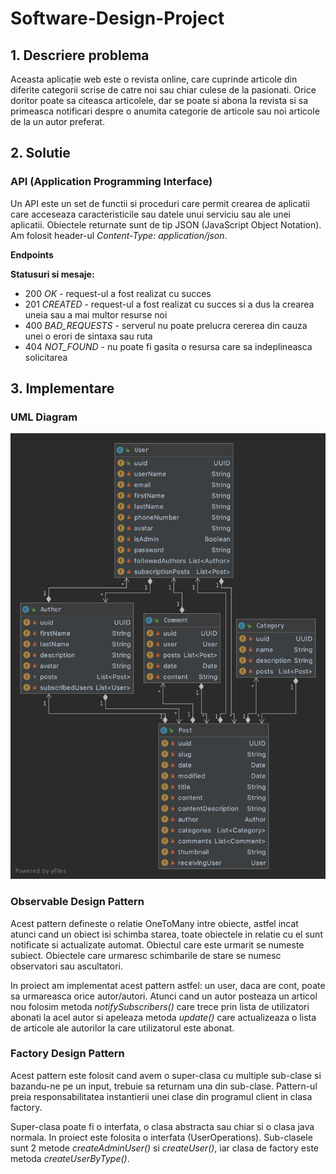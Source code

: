 # Software-Design-Project

## 1. Descriere problema
Aceasta aplicație web este o revista online, care cuprinde articole din diferite categorii scrise de catre noi sau chiar culese de la pasionati. Orice doritor poate sa citeasca articolele, dar se poate si abona la revista si sa primeasca notificari despre o anumita categorie de articole sau noi articole de la un autor preferat.

## 2. Solutie

### API (Application Programming Interface)

Un API este un set de functii si proceduri care permit crearea de aplicatii care acceseaza caracteristicile sau datele unui serviciu sau ale unei aplicatii.
Obiectele returnate sunt de tip JSON (JavaScript Object Notation). Am folosit header-ul _Content-Type: application/json_.

**Endpoints**

**Statusuri si mesaje:**
+ 200 _OK_ - request-ul a fost realizat cu succes 
+ 201 _CREATED_ - request-ul a fost realizat cu succes si a dus la crearea uneia sau a mai multor resurse noi
+ 400 _BAD_REQUESTS_ - serverul nu poate prelucra cererea din cauza unei o erori de sintaxa sau ruta
+ 404 _NOT_FOUND_ - nu poate fi gasita o resursa care sa indeplineasca solicitarea

## 3. Implementare

### UML Diagram

![UML](https://github.com/andreeamircea16/Software-Design-Project/blob/master/src/main/resources/static/umlDiagram.png)

### Observable Design Pattern

Acest pattern defineste o relatie OneToMany intre obiecte, astfel incat atunci cand un obiect isi schimba starea, toate obiectele in relatie cu el sunt notificate si actualizate automat. Obiectul care este urmarit se numeste subiect. Obiectele care urmaresc schimbarile de stare se numesc observatori sau ascultatori.

In proiect am implementat acest pattern astfel: un user, daca are cont, poate sa urmareasca orice autor/autori. Atunci cand un autor posteaza un articol nou folosim metoda _notifySubscribers()_ care trece prin lista de utilizatori abonati la acel autor si apeleaza metoda _update()_ care actualizeaza o lista de articole ale autorilor la care utilizatorul este abonat.


### Factory Design Pattern

Acest pattern este folosit cand avem o super-clasa cu multiple sub-clase si bazandu-ne pe un input, trebuie sa returnam una din sub-clase. Pattern-ul preia responsabilitatea instantierii unei clase din programul client in clasa factory.

Super-clasa poate fi o interfata, o clasa abstracta sau chiar si o clasa java normala. In proiect este folosita o interfata (UserOperations). Sub-clasele sunt 2 metode _createAdminUser()_ si _createUser()_, iar clasa de factory este metoda _createUserByType()_.